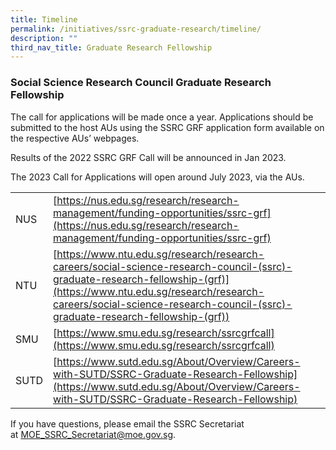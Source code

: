 ```yaml
---
title: Timeline
permalink: /initiatives/ssrc-graduate-research/timeline/
description: ""
third_nav_title: Graduate Research Fellowship
---
```


### **Social Science Research Council Graduate Research Fellowship**
The call for applications will be made once a year. Applications should be submitted to the host AUs using the SSRC GRF application form available on the respective AUs’ webpages.

Results of the 2022 SSRC GRF Call will be announced in Jan 2023.

The 2023 Call for Applications will open around July 2023, via the AUs.

|  |  |
|---|---|
| NUS |  [https://nus.edu.sg/research/research-management/funding-opportunities/ssrc-grf](https://nus.edu.sg/research/research-management/funding-opportunities/ssrc-grf)|
| NTU |  [https://www.ntu.edu.sg/research/research-careers/social-science-research-council-(ssrc)-graduate-research-fellowship-(grf)](https://www.ntu.edu.sg/research/research-careers/social-science-research-council-(ssrc)-graduate-research-fellowship-(grf))|
| SMU |  [https://www.smu.edu.sg/research/ssrcgrfcall](https://www.smu.edu.sg/research/ssrcgrfcall) |
| SUTD | [https://www.sutd.edu.sg/About/Overview/Careers-with-SUTD/SSRC-Graduate-Research-Fellowship](https://www.sutd.edu.sg/About/Overview/Careers-with-SUTD/SSRC-Graduate-Research-Fellowship) |


If you have questions, please email the SSRC Secretariat at [MOE\_SSRC\_Secretariat@moe.gov.sg](mailto:MOE_SSRC_Secretariat@moe.gov.sg).
